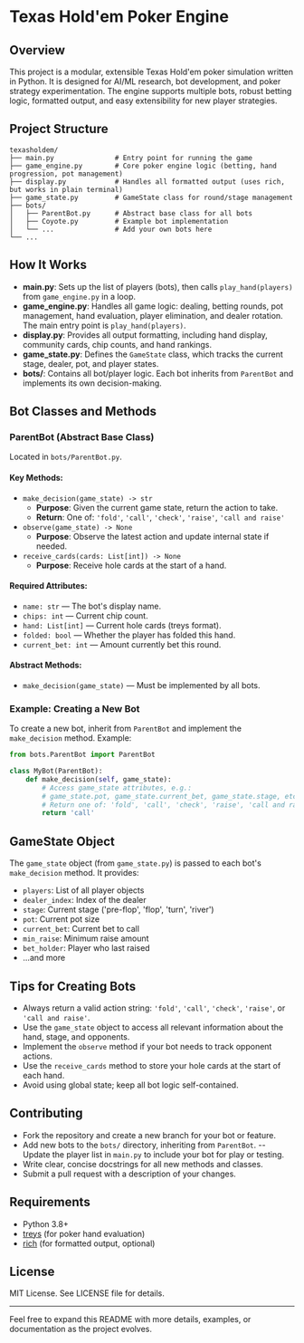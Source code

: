# Texas Hold'em Poker Engine

## Overview
This project is a modular, extensible Texas Hold'em poker simulation written in Python. It is designed for AI/ML research, bot development, and poker strategy experimentation. The engine supports multiple bots, robust betting logic, formatted output, and easy extensibility for new player strategies.

## Project Structure

```
texasholdem/
├── main.py               # Entry point for running the game
├── game_engine.py        # Core poker engine logic (betting, hand progression, pot management)
├── display.py            # Handles all formatted output (uses rich, but works in plain terminal)
├── game_state.py         # GameState class for round/stage management
├── bots/
│   ├── ParentBot.py      # Abstract base class for all bots
│   ├── Coyote.py         # Example bot implementation
│   └── ...               # Add your own bots here
└── ...
```

## How It Works
- **main.py**: Sets up the list of players (bots), then calls `play_hand(players)` from `game_engine.py` in a loop.
- **game_engine.py**: Handles all game logic: dealing, betting rounds, pot management, hand evaluation, player elimination, and dealer rotation. The main entry point is `play_hand(players)`.
- **display.py**: Provides all output formatting, including hand display, community cards, chip counts, and hand rankings.
- **game_state.py**: Defines the `GameState` class, which tracks the current stage, dealer, pot, and player states.
- **bots/**: Contains all bot/player logic. Each bot inherits from `ParentBot` and implements its own decision-making.

## Bot Classes and Methods

### ParentBot (Abstract Base Class)
Located in `bots/ParentBot.py`.

#### Key Methods:
- `make_decision(game_state) -> str`
  - **Purpose**: Given the current game state, return the action to take.
  - **Return**: One of: `'fold'`, `'call'`, `'check'`, `'raise'`, `'call and raise'`
- `observe(game_state) -> None`
  - **Purpose**: Observe the latest action and update internal state if needed.
- `receive_cards(cards: List[int]) -> None`
  - **Purpose**: Receive hole cards at the start of a hand.

#### Required Attributes:
- `name: str` — The bot's display name.
- `chips: int` — Current chip count.
- `hand: List[int]` — Current hole cards (treys format).
- `folded: bool` — Whether the player has folded this hand.
- `current_bet: int` — Amount currently bet this round.

#### Abstract Methods:
- `make_decision(game_state)` — Must be implemented by all bots.

### Example: Creating a New Bot
To create a new bot, inherit from `ParentBot` and implement the `make_decision` method. Example:

```python
from bots.ParentBot import ParentBot

class MyBot(ParentBot):
    def make_decision(self, game_state):
        # Access game_state attributes, e.g.:
        # game_state.pot, game_state.current_bet, game_state.stage, etc.
        # Return one of: 'fold', 'call', 'check', 'raise', 'call and raise'
        return 'call'
```

## GameState Object
The `game_state` object (from `game_state.py`) is passed to each bot's `make_decision` method. It provides:
- `players`: List of all player objects
- `dealer_index`: Index of the dealer
- `stage`: Current stage ('pre-flop', 'flop', 'turn', 'river')
- `pot`: Current pot size
- `current_bet`: Current bet to call
- `min_raise`: Minimum raise amount
- `bet_holder`: Player who last raised
- ...and more

## Tips for Creating Bots
- Always return a valid action string: `'fold'`, `'call'`, `'check'`, `'raise'`, or `'call and raise'`.
- Use the `game_state` object to access all relevant information about the hand, stage, and opponents.
- Implement the `observe` method if your bot needs to track opponent actions.
- Use the `receive_cards` method to store your hole cards at the start of each hand.
- Avoid using global state; keep all bot logic self-contained.

## Contributing
- Fork the repository and create a new branch for your bot or feature.
- Add new bots to the `bots/` directory, inheriting from `ParentBot`.
-- Update the player list in `main.py` to include your bot for play or testing.
- Write clear, concise docstrings for all new methods and classes.
- Submit a pull request with a description of your changes.

## Requirements
- Python 3.8+
- [treys](https://github.com/ihendley/treys) (for poker hand evaluation)
- [rich](https://github.com/Textualize/rich) (for formatted output, optional)

## License
MIT License. See LICENSE file for details.

---
Feel free to expand this README with more details, examples, or documentation as the project evolves.
